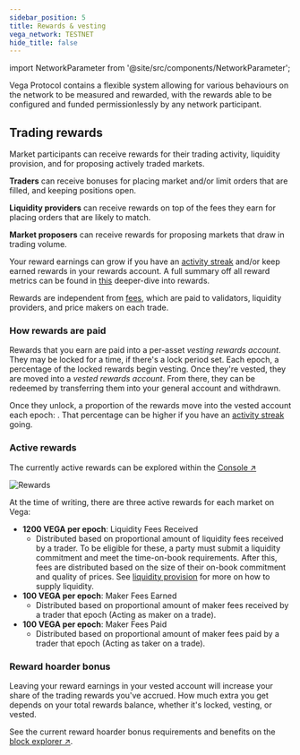 ```yaml
---
sidebar_position: 5
title: Rewards & vesting
vega_network: TESTNET
hide_title: false
---
```


import NetworkParameter from '@site/src/components/NetworkParameter';

Vega Protocol contains a flexible system allowing for various behaviours on the network to be measured and rewarded, with the rewards able to be configured and funded permissionlessly by any network participant.

## Trading rewards
Market participants can receive rewards for their trading activity, liquidity provision, and for proposing actively traded markets.

**Traders** can receive bonuses for placing market and/or limit orders that are filled, and keeping positions open. 

**Liquidity providers** can receive rewards on top of the fees they earn for placing orders that are likely to match. 

**Market proposers** can receive rewards for proposing markets that draw in trading volume. 

Your reward earnings can grow if you have an [activity streak](./activity.md) and/or keep earned rewards in your rewards account. A full summary off all reward metrics can be found in [this](../concepts/trading-on-vega/discounts-rewards.md) deeper-dive into rewards.

Rewards are independent from [fees](./fees.md), which are paid to validators, liquidity providers, and price makers on each trade.

### How rewards are paid
Rewards that you earn are paid into a per-asset *vesting rewards account*. They may be locked for a time, if there's a lock period set. Each epoch, a percentage of the locked rewards begin vesting. Once they're vested, they are moved into a *vested rewards account*. From there, they can be redeemed by transferring them into your general account and withdrawn.

Once they unlock, a proportion of the rewards move into the vested account each epoch: <NetworkParameter frontMatter={frontMatter} name="current rate" param="rewards.vesting.baseRate" formatter="percent" />. That percentage can be higher if you have an [activity streak](#activity-streak) going.

### Active rewards

The currently active rewards can be explored within the [Console ↗](https://console.vega.xyz/#/rewards)

![Rewards](/img/intro/rewards.png)

At the time of writing, there are three active rewards for each market on Vega:

 - **1200 VEGA per epoch**: Liquidity Fees Received
   - Distributed based on proportional amount of liquidity fees received by a trader. To be eligible for these, a party must submit a liquidity commitment and meet the time-on-book requirements. After this, fees are distributed based on the size of their on-book commitment and quality of prices. See [liquidity provision](./liquidity-provision.md) for more on how to supply liquidity.
 - **100 VEGA per epoch**: Maker Fees Earned
   - Distributed based on proportional amount of maker fees received by a trader that epoch (Acting as maker on a trade).
 - **100 VEGA per epoch**: Maker Fees Paid
   - Distributed based on proportional amount of maker fees paid by a trader that epoch (Acting as taker on a trade).

### Reward hoarder bonus
Leaving your reward earnings in your vested account will increase your share of the trading rewards you've accrued. How much extra you get depends on your total rewards balance, whether it's locked, vesting, or vested.

See the current reward hoarder bonus requirements and benefits on the [block explorer ↗](https://explorer.vega.xyz/network-parameters#rewards.vesting.benefitTiers).
